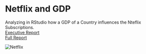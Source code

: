 # Netflix and GDP
Analyzing in RStudio how a GDP of a Country influences the Nteflix Subscriptions. <br>
[Executive Report](https://github.com/Caio-Felice-Cunha/Netflix-GDP/blob/main/Executive%20Report.pdf)<br>
[Full Report](https://github.com/Caio-Felice-Cunha/Netflix-GDP/blob/main/Full%20Report.pdf)


![Netflix](https://user-images.githubusercontent.com/111542025/225648780-8210d1f3-074d-4371-9c29-fdb31058872c.jpeg)
